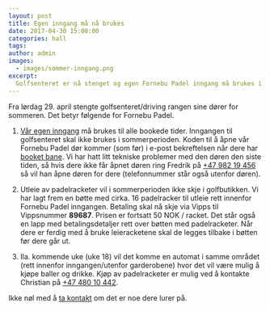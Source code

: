 ```yaml
---
layout: post
title: Egen inngang må nå brukes
date: 2017-04-30 15:00:00
categories: hall
tags:
author: admin
images:
  - images/sommer-inngang.png
excerpt:
  Golfsenteret er nå stenget og egen Fornebu Padel inngang må brukes i sommer.
---
```


Fra lørdag 29. april stengte golfsenteret/driving rangen sine dører for sommeren. Det betyr følgende for Fornebu Padel.

1. [Vår egen inngang](/hvor-er-vi) må brukes til alle bookede tider. Inngangen til golfsenteret skal ikke brukes i sommerperioden. Koden til å åpne vår Fornebu Padel dør kommer (som før) i e-post bekreftelsen når dere har [booket bane](https://www.matchi.se/facilities/fornebupadel). Vi har hatt litt tekniske problemer med den døren den siste tiden, så hvis dere ikke får åpnet døren ring Fredrik på <a href="tel:+4798219456">+47 982 19 456</a> så vil han åpne døren for dere (telefonnummer står også utenfor døren).

2. Utleie av padelracketer vil i sommerperioden ikke skje i golfbutikken. Vi har lagt frem en bøtte med cirka. 16 padelracker til utleie rett innenfor Fornebu Padel inngangen. Betaling skal nå skje via Vipps til Vippsnummer <b>89687</b>. Prisen er fortsatt 50 NOK / racket. Det står også en lapp med betalingsdetaljer rett over bøtten med padelracketer. Når dere er ferdig med å bruke leieracketene skal de legges tilbake i bøtten før dere går ut.

3. Ila. kommende uke (uke 18) vil det komme en automat i samme området (rett innenfor inngangen/utenfor garderobene) hvor det vil være mulig å kjøpe baller og drikke. Kjøp av padelracketer er mulig ved å kontakte Christian på <a href="tel:+4748010442">+47 480 10 442</a>.

Ikke nøl med å [ta kontakt](/kontakt-oss) om det er noe dere lurer på.
